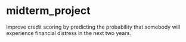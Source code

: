 # midterm_project
Improve credit scoring by predicting the probability that somebody will experience financial distress in the next two years.
